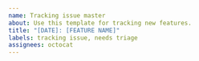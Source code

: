 ```yaml
---
name: Tracking issue master
about: Use this template for tracking new features.
title: "[DATE]: [FEATURE NAME]"
labels: tracking issue, needs triage
assignees: octocat
---
```

